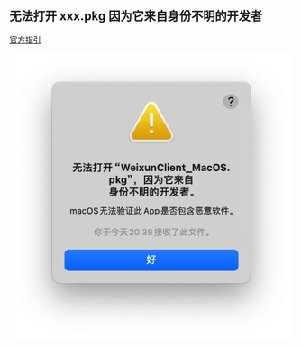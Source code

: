 ## 无法打开 xxx.pkg 因为它来自身份不明的开发者

[官方指引](https://support.apple.com/zh-cn/guide/mac-help/mh40616/mac)

![](./imgs/img-4.png)